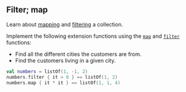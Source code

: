 ## Filter; map

Learn about [mapping](https://kotlinlang.org/docs/reference/collection-transformations.html#mapping) and 
[filtering](https://kotlinlang.org/docs/reference/collection-filtering.html#filtering-by-predicate) a collection.

Implement the following extension functions
using the
[`map`](https://kotlinlang.org/api/latest/jvm/stdlib/kotlin.collections/map.html) and
[`filter`](https://kotlinlang.org/api/latest/jvm/stdlib/kotlin.collections/filter.html) 
functions:
- Find all the different cities the customers are from.
- Find the customers living in a given city.

```kotlin
val numbers = listOf(1, -1, 2)
numbers.filter { it > 0 } == listOf(1, 2)
numbers.map { it * it } == listOf(1, 1, 4)
```
